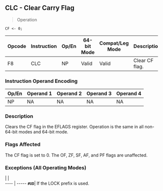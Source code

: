 ## CLC - Clear Carry Flag

> Operation

``` slim
CF <- 0;

```

 Opcode| Instruction| Op/En| 64-bit Mode| Compat/Leg Mode| Description   
 ---  | --- | --- | --- | --- | ---
 F8    | CLC        | NP   | Valid      | Valid          | Clear CF flag.

### Instruction Operand Encoding
 Op/En| Operand 1| Operand 2| Operand 3| Operand 4
 ---  | --- | --- | --- | ---
 NP   | NA       | NA       | NA       | NA       

### Description
Clears the CF flag in the EFLAGS register. Operation is the same in all non-64-bit
modes and 64-bit mode.



### Flags Affected
The CF flag is set to 0. The OF, ZF, SF, AF, and PF flags are unaffected.


### Exceptions (All Operating Modes)
   | |  
---- | -----
 **``#UD``**| If the LOCK prefix is used.
